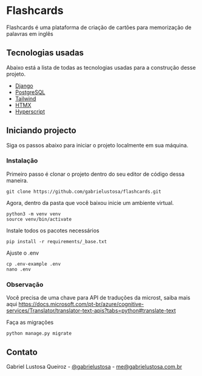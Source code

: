 # Flashcards

Flashcards é uma plataforma de criação de cartões para memorização de palavras em inglês

## Tecnologias usadas

Abaixo está a lista de todas as tecnologias usadas para a construção desse projeto.

* [Django](https://docs.djangoproject.com/en/4.0/)
* [PostgreSQL](https://www.jetbrains.com/datagrip/features/?source=google&medium=cpc&campaign=15034928143&term=postgresql&gclid=CjwKCAjwzeqVBhAoEiwAOrEmzXvmumNvZqv3cvPSzs16PuethLHO7dukXPMc3g6XyhQkcsiHkCnHKRoCNt4QAvD_BwE)
* [Tailwind](https://tailwindcss.com/)
* [HTMX](https://htmx.org/)
* [Hyperscript](https://hyperscript.org/)

## Iniciando projecto

Siga os passos abaixo para iniciar o projeto localmente em sua máquina.

### Instalação

Primeiro passo é clonar o projeto dentro do seu editor de código dessa maneira.

```
git clone https://github.com/gabrielustosa/flashcards.git
```

Agora, dentro da pasta que você baixou inicie um ambiente virtual.

```
python3 -m venv venv
source venv/bin/activate
```

Instale todos os pacotes necessários

```
pip install -r requirements/_base.txt
```

Ajuste o .env

```
cp .env-example .env
nano .env
```

### Observação

Você precisa de uma chave para API de traduções da microst, saiba mais aqui https://docs.microsoft.com/pt-br/azure/cognitive-services/Translator/translator-text-apis?tabs=python#translate-text

Faça as migrações 

```
python manage.py migrate
``` 

## Contato

Gabriel Lustosa Queiroz - [@gabrielustosa](https://www.linkedin.com/in/gabrielustosa) -  me@gabrielustosa.com.br
